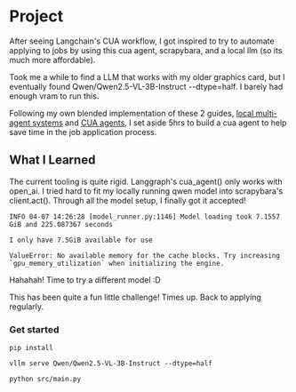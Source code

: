 # Project
After seeing Langchain's CUA workflow, I got inspired to try to automate applying to jobs by using this cua agent, scrapybara, and a local llm (so its much more affordable). 

Took me a while to find a LLM that works with my older graphics card, but I eventually found Qwen/Qwen2.5-VL-3B-Instruct --dtype=half. I barely had enough vram to run this. 

Following my own blended implementation of these 2 guides, [local multi-agent systems](https://www.youtube.com/watch?v=4oC1ZKa9-Hs&list=PL3YM9RACYstLK4jq08o94kHKx4HAZI9t8&index=1) and [CUA agents](https://www.youtube.com/watch?v=ndCFqT6xFQ4&list=PL3YM9RACYstLK4jq08o94kHKx4HAZI9t8&index=4), I set aside 5hrs to build a cua agent to help save time in the job application process. 

## What I Learned
The current tooling is quite rigid. Langgraph's cua_agent() only works with open_ai. I tried hard to fit my locally running qwen model into scrapybara's client.act(). Through all the model setup, I finally got it accepted! 
```
INFO 04-07 14:26:28 [model_runner.py:1146] Model loading took 7.1557 GiB and 225.087367 seconds

I only have 7.5GiB available for use

ValueError: No available memory for the cache blocks. Try increasing `gpu_memory_utilization` when initializing the engine.
```
Hahahah! Time to try a different model :D

This has been quite a fun little challenge! Times up. Back to applying regularly. 

### Get started
```
pip install
```
```
vllm serve Qwen/Qwen2.5-VL-3B-Instruct --dtype=half
```
```
python src/main.py
```